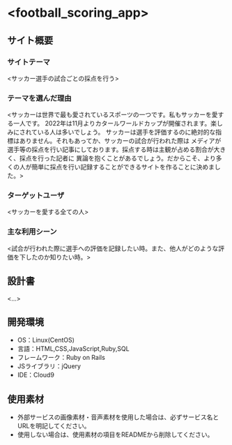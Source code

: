 # <football_scoring_app>

## サイト概要
### サイトテーマ
<サッカー選手の試合ごとの採点を行う>

### テーマを選んだ理由
<サッカーは世界で最も愛されているスポーツの一つです。私もサッカーを愛する一人です。
2022年は11月よりカタールワールドカップが開催されます。楽しみにされている人は多いでしょう。
サッカーは選手を評価するのに絶対的な指標はありません。それもあってか、サッカーの試合が行われた際は
メディアが選手等の採点を行い記事にしております。採点する時は主観が占める割合が大きく、採点を行った記者に
異論を抱くことがあるでしょう。だからこそ、より多くの人が簡単に採点を行い記録することができるサイトを作ることに決めました。>

### ターゲットユーザ
<サッカーを愛する全ての人>

### 主な利用シーン
<試合が行われた際に選手への評価を記録したい時。また、他人がどのような評価を下したのか知りたい時。>

## 設計書
<...>

## 開発環境
- OS：Linux(CentOS)
- 言語：HTML,CSS,JavaScript,Ruby,SQL
- フレームワーク：Ruby on Rails
- JSライブラリ：jQuery
- IDE：Cloud9

## 使用素材
- 外部サービスの画像素材・音声素材を使用した場合は、必ずサービス名とURLを明記してください。
- 使用しない場合は、使用素材の項目をREADMEから削除してください。
